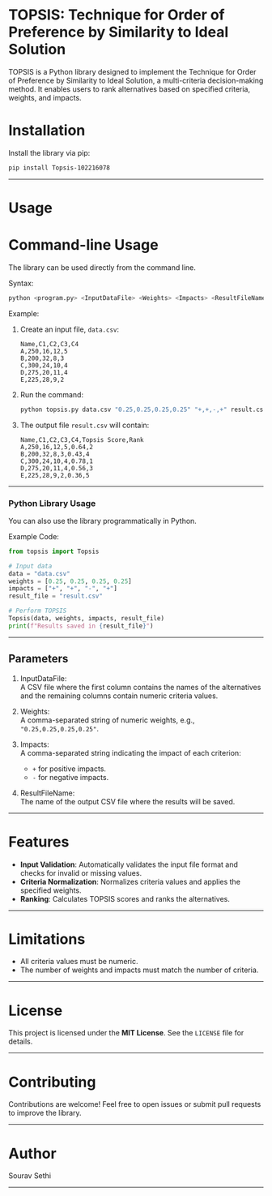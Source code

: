 # TOPSIS: Technique for Order of Preference by Similarity to Ideal Solution  

TOPSIS is a Python library designed to implement the Technique for Order of Preference by Similarity to Ideal Solution, a multi-criteria decision-making method. It enables users to rank alternatives based on specified criteria, weights, and impacts.  

# Installation  
Install the library via pip:  
```bash
pip install Topsis-102216078
```  

---
# Usage  

# Command-line Usage 
The library can be used directly from the command line.  

Syntax:  
```bash
python <program.py> <InputDataFile> <Weights> <Impacts> <ResultFileName>
```  

Example:  
1. Create an input file, `data.csv`:  
   ```csv
   Name,C1,C2,C3,C4
   A,250,16,12,5
   B,200,32,8,3
   C,300,24,10,4
   D,275,20,11,4
   E,225,28,9,2
   ```  

2. Run the command:  
   ```bash
   python topsis.py data.csv "0.25,0.25,0.25,0.25" "+,+,-,+" result.csv
   ```  

3. The output file `result.csv` will contain:  
   ```csv
   Name,C1,C2,C3,C4,Topsis Score,Rank
   A,250,16,12,5,0.64,2
   B,200,32,8,3,0.43,4
   C,300,24,10,4,0.78,1
   D,275,20,11,4,0.56,3
   E,225,28,9,2,0.36,5
   ```  

---

### Python Library Usage  
You can also use the library programmatically in Python.  

Example Code:  
```python
from topsis import Topsis

# Input data
data = "data.csv"
weights = [0.25, 0.25, 0.25, 0.25]
impacts = ["+", "+", "-", "+"]
result_file = "result.csv"

# Perform TOPSIS
Topsis(data, weights, impacts, result_file)
print(f"Results saved in {result_file}")
```  

---

## Parameters  

1. InputDataFile:  
   A CSV file where the first column contains the names of the alternatives and the remaining columns contain numeric criteria values.  

2. Weights:  
   A comma-separated string of numeric weights, e.g., `"0.25,0.25,0.25,0.25"`.  

3. Impacts:  
   A comma-separated string indicating the impact of each criterion:  
   - `+` for positive impacts.  
   - `-` for negative impacts.  

4. ResultFileName:  
   The name of the output CSV file where the results will be saved.  

---

# Features  
- **Input Validation**: Automatically validates the input file format and checks for invalid or missing values.  
- **Criteria Normalization**: Normalizes criteria values and applies the specified weights.  
- **Ranking**: Calculates TOPSIS scores and ranks the alternatives.  

---

# Limitations  
- All criteria values must be numeric.  
- The number of weights and impacts must match the number of criteria.  

---

# License  
This project is licensed under the **MIT License**. See the `LICENSE` file for details.  

---

# Contributing  
Contributions are welcome! Feel free to open issues or submit pull requests to improve the library.  

---

# Author  
Sourav Sethi  

---  
